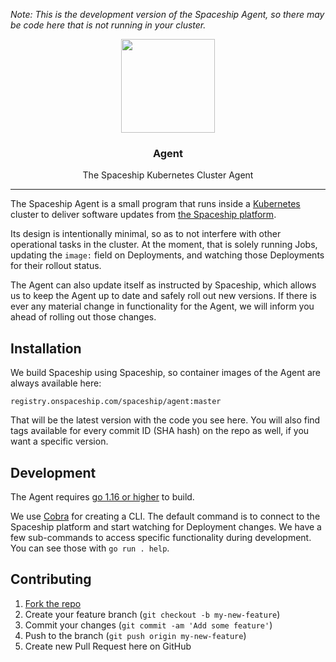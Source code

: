 _Note: This is the development version of the Spaceship Agent, so there may be code here that is not running in your cluster._

<p align="center">
  <img src="https://static.onspaceship.com/FullColor.svg" width="150">
</p>

<h3 align="center">
  Agent
</h3>

<p align="center">
  The Spaceship Kubernetes Cluster Agent
</p>

---

The Spaceship Agent is a small program that runs inside a [Kubernetes](https://kubernetes.io/) cluster to deliver software updates from [the Spaceship platform](https://spaceship.run/). 

Its design is intentionally minimal, so as to not interfere with other operational tasks in the cluster. At the moment, that is solely running Jobs, updating the `image:` field on Deployments, and watching those Deployments for their rollout status. 

The Agent can also update itself as instructed by Spaceship, which allows us to keep the Agent up to date and safely roll out new versions. If there is ever any material change in functionality for the Agent, we will inform you ahead of rolling out those changes.

## Installation

We build Spaceship using Spaceship, so container images of the Agent are always available here:

```
registry.onspaceship.com/spaceship/agent:master
```

That will be the latest version with the code you see here. You will also find tags available for every commit ID (SHA hash) on the repo as well, if you want a specific version. 

## Development

The Agent requires [go 1.16 or higher](https://golang.org/) to build. 

We use [Cobra](https://github.com/spf13/cobra) for creating a CLI. The default command is to connect to the Spaceship platform and start watching for Deployment changes. We have a few sub-commands to access specific functionality during development. You can see those with `go run . help`.

## Contributing

1. [Fork the repo](https://github.com/onspaceship/agent/fork)
2. Create your feature branch (`git checkout -b my-new-feature`)
3. Commit your changes (`git commit -am 'Add some feature'`)
4. Push to the branch (`git push origin my-new-feature`)
5. Create new Pull Request here on GitHub

